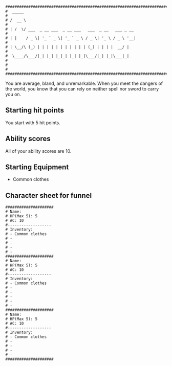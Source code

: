 ```
################################################################################
#  _____                                                                       #
# /  __ \                                                                      #
# | /  \/ ___  _ __ ___  _ __ ___   ___  _ __   ___ _ __                       #
# | |    / _ \| '_ ` _ \| '_ ` _ \ / _ \| '_ \ / _ \ '__|                      #
# | \__/\ (_) | | | | | | | | | | | (_) | | | |  __/ |                         #
#  \____/\___/|_| |_| |_|_| |_| |_|\___/|_| |_|\___|_|                         #
#                                                                              #
################################################################################
```
You are average, bland, and unremarkable. When you meet the dangers of the
world, you know that you can rely on neither spell nor sword to carry you on.

## Starting hit points
You start with 5 hit points.

## Ability scores
All of your ability scores are 10.

## Starting Equipment
- Common clothes

## Character sheet for funnel

```
#####################
# Name: 
# HP(Max 5): 5
# AC: 10
#-------------------
# Inventory:
# - Common clothes
# - 
# - 
# - 
# - 
#####################
# Name: 
# HP(Max 5): 5
# AC: 10
#-------------------
# Inventory:
# - Common clothes
# - 
# - 
# - 
# - 
# - 
#####################
# Name: 
# HP(Max 5): 5
# AC: 10
#-------------------
# Inventory:
# - Common clothes
# - 
# - 
# - 
# - 
#####################
```